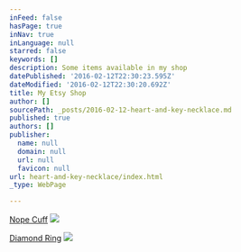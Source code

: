 ```yaml
---
inFeed: false
hasPage: true
inNav: true
inLanguage: null
starred: false
keywords: []
description: Some items available in my shop
datePublished: '2016-02-12T22:30:23.595Z'
dateModified: '2016-02-12T22:30:20.692Z'
title: My Etsy Shop
author: []
sourcePath: _posts/2016-02-12-heart-and-key-necklace.md
published: true
authors: []
publisher:
  name: null
  domain: null
  url: null
  favicon: null
url: heart-and-key-necklace/index.html
_type: WebPage

---
```

[Nope Cuff][0]
![](https://the-grid-user-content.s3-us-west-2.amazonaws.com/d36fc03f-205f-476f-98da-310083d05519.JPG)

[Diamond Ring][1]
![](https://the-grid-user-content.s3-us-west-2.amazonaws.com/cf008186-189b-4e5f-88fe-b3663aa6f4e8.JPG)

[0]: https://www.etsy.com/listing/265871915/nope-cuff?ref=listing-shop-header-1
[1]: https://www.etsy.com/listing/265969074/diamond-ring?ref=shop_home_active_5
